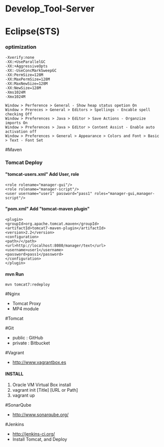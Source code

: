 Develop_Tool-Server
===================

# Eclipse(STS) #
### optimization ###
	-Xverify:none
	-XX:+UseParallelGC
	-XX:+AggressiveOpts
	-XX:-UseConcMarkSweepGC
	-XX:PermSize=128M
	-XX:MaxPermSize=128M
	-XX:MaxNewSize=128M
	-XX:NewSize=128M
	-Xms1024M
	-Xmx1024M 
	
	Window > Perference > General - Show heap status opetion On
	Window > Prereces > General > Editors > Spellings - Encable spell checking Off
	Window > Preferences > Java > Editor > Save Actions - Organzize imports On
	Window > Preferences > Java > Editor > Content Assist - Enable auto activation off
	Window > Preferences > General > Appearance > Colors and Font > Basic > Text - Font Set

#Maven
### Tomcat Deploy ###
#### "tomcat-users.xml" Add User, role ####
	<role rolename="manager-gui"/>
	<role rolename="manager-script"/>
	<user username="user1" password="pass1" roles="manager-gui,manager-script"/>
	
#### "pom.xml" Add "tomcat-maven plugin" ####
	<plugin>
	<groupId>org.apache.tomcat.maven</groupId>
	<artifactId>tomcat7-maven-plugin</artifactId>
	<version>2.2</version>
	<configuration>
	<path>/</path>
	<url>http://localhost:8080/manager/text</url>
	<username>user1</username>
	<password>pass1</password>
	</configuration>
	</plugin>
	
#### mvn Run ####
	mvn tomcat7:redeploy
	

#Nginx
+ Tomcat Proxy
+ MP4 module

#Tomcat

#Git
+ public : GitHub
+ private : Bitbucket

#Vagrant
+ http://www.vagrantbox.es

#### INSTALL
1. Oracle VM Virtual Box install
2. vagrant init [Title] [URL or Path]
3. vagrant up

#SonarQube
+ http://www.sonarqube.org/

#Jenkins
+ http://jenkins-ci.org/
+ Install Tomcat, and Deploy
